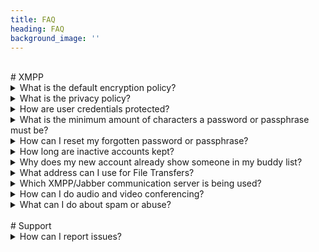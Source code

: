 ```yaml
---
title: FAQ
heading: FAQ
background_image: ''
---
```


<br>
# XMPP
<details>
<summary>What is the default encryption policy?</summary>
XMPP/Jabber clients are required to use TLS encrypted connections while servers require both TLS encryption and certificate authentication. This means XMPP/Jabber servers you communicate with must use encryption <b>and</b> present valid trusted certificates. As an added measure only ciphers that enable forward secrecy are allowed. This means encrypted communications and sessions recorded in the past cannot be retrieved and decrypted should long-term secret keys or passwords be compromised in the future, even if the adversary actively interfered.
</details>

<details>
<summary>What is the privacy policy?</summary>
No more information is collected and stored than what is absolutely necessary. This includes rosters, vCards and offline messages which OMEMO can store encrypted. OTR does not support encrypting offline messages. <strike>The server logs are minimal and do not keep an IP history of any users. The logs are there for debugging connection issues and showing basic server info like which XMPP/Jabber servers KodeNet is talking to, the encryption strength or if a server's certificate is invalid, expired, or not trusted.</strike>. For security reasons the chat server does not keep any access logs. The error logs will still exist for troubleshooting any potential server-side errors. Rather than us
ing a networked database the server takes advantage of using flat-files.
</details>

<details>
<summary>How are user credentials protected?</summary>
User account credentials are <a href="https://en.wikipedia.org/wiki/Cryptographic_hash_function" target="_blank">hashed</a> and <a href="https://en.wikipedia.org/wiki/Salt_(cryptography)" target="_blank">salted</a>.
</details>

<details>
<summary>What is the minimum amount of characters a password or passphrase must be?</summary>
 8 characters.
</details>

<details>
<summary>How can I reset my forgotten password or passphrase?</summary>
It is strongly recommended to use a password manager like KeePass to help avoid losing access to your account. Do note however that during web registration users can optionally enter an email address that will be used in the account vCard. You can always add or edit the email address found in the account vCard even if this was not specified during registration. Those requesting a password reset will be required to prove account ownership, so contacting staff from the email address found in the user's vCard can <em>possibly</em> help with a temporary password reset that can then be updated with most XMPP/Jabber clients. It would also be a good idea to use the PGP key for the respective email address to help with validity.
</details>

<details>
<summary>How long are inactive accounts kept?</summary>
Inactive user accounts are removed after 6 months.
</details>

<details>
<summary>Why does my new account already show someone in my buddy list?</summary>
New Jabber accounts will see a Support Contact in the roster list, but it is not required to have. This is not a bot and can be removed or re-added at any time.
</details>

<details>
<summary>What address can I use for File Transfers?</summary>
<code>proxy.im.koderoot.net</code> or <code>proxy.kode.im</code>
</details>

<details>
<summary>Which XMPP/Jabber communication server is being used?</summary>
<a href="https://prosody.im" target="_blank">Prosody</a>
</details>

<details>
<summary>How can I do audio and video conferencing?</summary>
Check out the <a href="https://jitsi.org/downloads/" target="_blank">Jitsi</a> desktop and mobile apps - featuring the world's best video conferences.
</details>

<details>
<summary>What can I do about spam or abuse?</summary>
KodeNet supports a blocking feature that is available to users. Spam and abuse including advertisements of any kind will not be tolerated on this network. For spam or abuse please email <code>abuse@kode.email</code> with the full details. If Staff is online you can also send an Instant Message.
</details>

<br>
# Support
<details>
<summary>How can I report issues?</summary>
New issues can be submitted on the project's GitHub System Status Page.
</details>
<div class="github-card" data-github="kodenet" data-width="400" data-height="317" data-theme="medium" data-target="blank" data-repo="statuspage"></div>
<script src="//cdn.jsdelivr.net/github-cards/latest/widget.js"></script>
